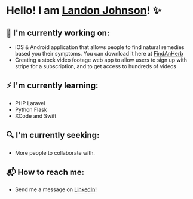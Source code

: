 # Hello! I am  [Landon Johnson](https://www.linkedin.com/in/landonwjohnson/)! ✨

## 👀 I'm currently working on:

* iOS & Android application that allows people to find natural remedies based you their symptoms. You can download it here at [FindAnHerb](https://bit.ly/download-herb-app)
* Creating a stock video footage web app to allow users to sign up with stripe for a subscription, and to get access to hundreds of videos

## ⚡ I'm currently learning:

* PHP Laravel
* Python Flask
* XCode and Swift

## 🔍 I'm currently seeking:

* More people to collaborate with. 

## 📬 How to reach me:

* Send me a message on [LinkedIn](https://www.linkedin.com/in/landonwjohnson/)!


